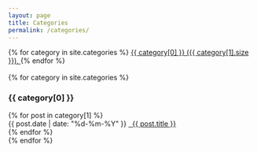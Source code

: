 ```yaml
---
layout: page
title: Categories
permalink: /categories/
---
```


<div>
{% for category in site.categories %}
  <a href="#{{ category[0] }}">{{ category[0] }} ({{ category[1].size }}), </a>
{% endfor %}
</div>
<br>

<div>
  {% for category in site.categories %}
    <h3><a name="{{ category[0] }}"></a>{{ category[0] }}</h3>
    {% for post in category[1] %}
        <li style="list-style-type: none;">
          <time class="post-meta">{{ post.date | date: "%d-%m-%Y" }}</time>
          <a href="{{ post.url }}">&nbsp;&nbsp;{{ post.title }}</a>
        </li>
    {% endfor %}
    <br>
  {% endfor %}
</div>
